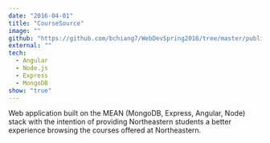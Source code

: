 ```yaml
---
date: "2016-04-01"
title: "CourseSource"
image: ""
github: "https://github.com/bchiang7/WebDevSpring2016/tree/master/public/project"
external: ""
tech:
  - Angular
  - Node.js
  - Express
  - MongoDB
show: "true"
---
```


Web application built on the MEAN (MongoDB, Express, Angular, Node) stack with the intention of providing Northeastern students a better experience browsing the courses offered at Northeastern.
